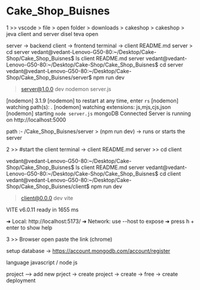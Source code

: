 # Cake_Shop_Buisnes

1 >> vscode > file > open folder > downloads > cakeshop > cakeshop > jeva client and server disel teva open

server -> backend
client -> frontend
terminal -> client README.md server > cd server
vedant@vedant-Lenovo-G50-80:~/Desktop/Cake-Shop/Cake_Shop_Buisnes$ ls
client README.md server
vedant@vedant-Lenovo-G50-80:~/Desktop/Cake-Shop/Cake_Shop_Buisnes$ cd server
vedant@vedant-Lenovo-G50-80:~/Desktop/Cake-Shop/Cake_Shop_Buisnes/server$ npm run dev

> server@1.0.0 dev
> nodemon server.js

[nodemon] 3.1.9
[nodemon] to restart at any time, enter `rs`
[nodemon] watching path(s): _._
[nodemon] watching extensions: js,mjs,cjs,json
[nodemon] starting `node server.js`
mongoDB Connected
Server is running on http://localhost:5000

path :- /Cake_Shop_Buisnes/server > (npm run dev) -> runs or starts the server

2 >> #start the client
terminal -> client README.md server >> cd client

vedant@vedant-Lenovo-G50-80:~/Desktop/Cake-Shop/Cake_Shop_Buisnes$ ls
client README.md server
vedant@vedant-Lenovo-G50-80:~/Desktop/Cake-Shop/Cake_Shop_Buisnes$ cd client
vedant@vedant-Lenovo-G50-80:~/Desktop/Cake-Shop/Cake_Shop_Buisnes/client$ npm run dev

> client@0.0.0 dev
> vite

VITE v6.0.11 ready in 1655 ms

➜ Local: http://localhost:5173/
➜ Network: use --host to expose
➜ press h + enter to show help

3 >> Browser open paste the link (chrome)

setup database -> https://account.mongodb.com/account/register

language javascript / node js

project --> add new prject -> create project -> create -> free -> create deployment
